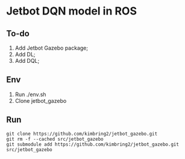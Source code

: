 # Jetbot DQN model in ROS

## To-do
1. Add Jetbot Gazebo package;
2. Add DL;
3. Add DQL;

## Env
1. Run ./env.sh
2. Clone jetbot_gazebo

## Run
    git clone https://github.com/kimbring2/jetbot_gazebo.git
    git rm -f --cached src/jetbot_gazebo
    git submodule add https://github.com/kimbring2/jetbot_gazebo.git src/jetbot_gazebo
